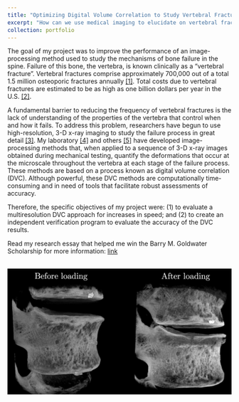 ```yaml
---
title: "Optimizing Digital Volume Correlation to Study Vertebral Fractures"
excerpt: "How can we use medical imaging to elucidate on vertebral fracture mechanisms? <br/><img src='/images/CompressionCT.png' alt='CompressionCT' width='600'/>"
collection: portfolio
---
```


The goal of my project was to improve the performance of an image-processing method used to study the mechanisms of bone failure in the spine. Failure of this bone, the vertebra, is known clinically as a “vertebral fracture”. Vertebral fractures comprise approximately 700,000 out of a total 1.5 million osteoporic fractures annually [[1]](https://www.sciencedirect.com/science/article/pii/8756328295002584?via%3Dihub). Total costs due to vertebral fractures are estimated to be as high as one billion dollars per year
in the U.S. [[2]](https://pubmed.ncbi.nlm.nih.gov/17144789/).

A fundamental barrier to reducing the frequency of vertebral fractures is the lack of
understanding of the properties of the vertebra that control when and how it fails. To address this problem, researchers have begun to use high-resolution, 3-D x-ray imaging to study the failure process in great detail [[3]](https://www.sciencedirect.com/science/article/pii/S1751616113003159). My laboratory [[4]](https://pubmed.ncbi.nlm.nih.gov/29196764/) and others [[5]](https://pubmed.ncbi.nlm.nih.gov/16532610/) have developed image-processing methods that, when applied to a sequence of 3-D x-ray images obtained during mechanical testing, quantify the deformations that occur at the microscale throughout the vertebra at each stage of the failure process. These methods are based on a process known as digital volume correlation (DVC). Although powerful, these DVC methods are computationally time-consuming and in need of tools that facilitate robust assessments of accuracy.

Therefore, the specific objectives of my project were: (1) to evaluate a multiresolution DVC approach for increases in speed; and (2) to create an independent verification program to evaluate the accuracy of the DVC results.

Read my research essay that helped me win the Barry M. Goldwater Scholarship for more information: [link](papers/)

<br/><img src="/images/CompressionCT.png" alt="CompressionCT" width="800"/>
